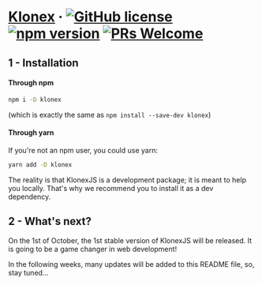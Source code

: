 # [Klonex](https://klonexjs.com/) &middot; [![GitHub license](https://img.shields.io/badge/license-MIT-blue.svg)](https://github.com/perplexyves/klonex/blob/main/LICENSE) [![npm version](https://img.shields.io/npm/v/klonex.svg?style=flat)](https://www.npmjs.com/package/klonex) [![PRs Welcome](https://img.shields.io/badge/PRs-welcome-brightgreen.svg)](https://github.com/perplexyves/klonex/pulls)

## 1 - Installation

#### Through npm

```bash
npm i -D klonex
```

(which is exactly the same as `npm install --save-dev klonex`)

#### Through yarn

If you're not an npm user, you could use yarn:

```bash
yarn add -D klonex
```

The reality is that KlonexJS is a development package; it is meant to help you locally.
That's why we recommend you to install it as a dev dependency.

## 2 - What's next?

On the 1st of October, the 1st stable version of KlonexJS will
be released. It is going to be a game changer in web
development!

In the following weeks, many updates will be added to this
README file, so, stay tuned...
